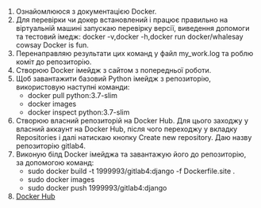 1. Ознайомлююся з документацією Docker.
2. Для перевірки чи докер встановлений і працює правильно на віртуальній машині запускаю перевірку версії, виведення допомоги та тестовий імедж: docker -v,docker -h,docker run docker/whalesay cowsay Docker is fun.
3. Перенаправляю результати цих команд у файл my_work.log та роблю коміт до репозиторію.
4. Створюю Docker імейдж з сайтом з попередньої роботи.
5. Щоб завантажити базовий Python імейдж з репозиторію, використовую наступні команди:
   -  docker pull python:3.7-slim
   -  docker images
   -  docker inspect python:3.7-slim 
6. Створюю власний репозиторій на Docker Hub. Для цього заходжу у власний аккаунт на Docker Hub, після чого переходжу у вкладку Repositories і далі натискаю кнопку Create new repository. Даю назву репозиторію gitlab4. 
7.   Виконую білд Docker імейджа та завантажую його до репозиторію, за допомогою команд:
       -   sudo docker build -t 1999993/gitlab4:django -f Dockerfile.site .
       -    sudo docker images
       -   sudo docker push 1999993/gitlab4:django
8. [Docker Hub](https://hub.docker.com/repository/docker/1999993/gitlab4)       

   